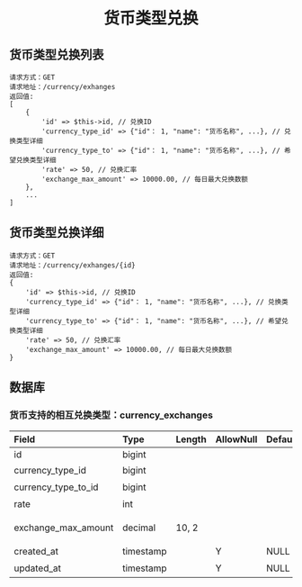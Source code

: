 <h1 align="center">货币类型兑换</h1>

## 货币类型兑换列表
```
请求方式：GET
请求地址：/currency/exhanges
返回值:
[
    {
        'id' => $this->id, // 兑换ID
        'currency_type_id' => {"id"： 1, "name": "货币名称", ...}, // 兑换类型详细
        'currency_type_to' => {"id"： 1, "name": "货币名称", ...}, // 希望兑换类型详细
        'rate' => 50, // 兑换汇率
        'exchange_max_amount' => 10000.00, // 每日最大兑换数额
    },
    ...
]
```

## 货币类型兑换详细
```
请求方式：GET
请求地址：/currency/exhanges/{id}
返回值:
{
    'id' => $this->id, // 兑换ID
    'currency_type_id' => {"id"： 1, "name": "货币名称", ...}, // 兑换类型详细
    'currency_type_to' => {"id"： 1, "name": "货币名称", ...}, // 希望兑换类型详细
    'rate' => 50, // 兑换汇率
    'exchange_max_amount' => 10000.00, // 每日最大兑换数额
}
```

## 数据库

### 货币支持的相互兑换类型：currency_exchanges

| Field                 | Type      | Length    | AllowNull | Default   | Comment       |
| :----                 | :----     | :----     | :----     | :----     | :----         |
| id                    | bigint    |           |           |           |               |
| currency_type_id      | bigint    |           |           |           | 兑换？         |
| currency_type_to_id   | bigint    |           |           |           | 兑换成？       |
| rate                  | int       |           |           |           | 兑换汇率       |
| exchange_max_amount   | decimal   | 10, 2     |           |           | 每日最大兑换金额 |
| created_at            | timestamp |           | Y         | NULL      | 创建时间        |
| updated_at            | timestamp |           | Y         | NULL      | 更新时间        |
